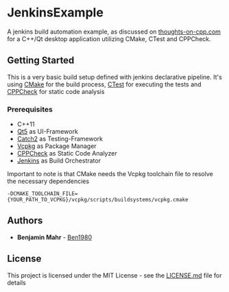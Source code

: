 # JenkinsExample

A jenkins build automation example, as discussed on [thoughts-on-cpp.com]() for a C++/Qt desktop application utilizing CMake, CTest and CPPCheck.

## Getting Started

This is a very basic build setup defined with jenkins declarative pipeline.
It's using [CMake](https://cmake.org/) for the build process, [CTest](https://cmake.org/cmake/help/v3.14/manual/ctest.1.html) for executing the tests and [CPPCheck](http://cppcheck.sourceforge.net/) for static code analysis


### Prerequisites

- C++11
- [Qt5](https://www.qt.io/) as UI-Framework
- [Catch2](https://github.com/catchorg/Catch2) as Testing-Framework
- [Vcpkg](https://github.com/Microsoft/vcpkg) as Package Manager
- [CPPCheck](http://cppcheck.sourceforge.net/) as Static Code Analyzer
- [Jenkins](https://jenkins.io/) as Build Orchestrator

Important to note is that CMake needs the Vcpkg toolchain file to resolve the necessary dependencies
```
-DCMAKE_TOOLCHAIN_FILE={YOUR_PATH_TO_VCPKG}/vcpkg/scripts/buildsystems/vcpkg.cmake
```

## Authors

* **Benjamin Mahr** - [Ben1980](https://github.com/Ben1980)

## License

This project is licensed under the MIT License - see the [LICENSE.md](LICENSE.md) file for details

